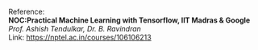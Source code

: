 Reference:  
**NOC:Practical Machine Learning with Tensorflow, IIT Madras & Google**  
*Prof. Ashish Tendulkar, Dr. B. Ravindran*  
Link: https://nptel.ac.in/courses/106106213  

